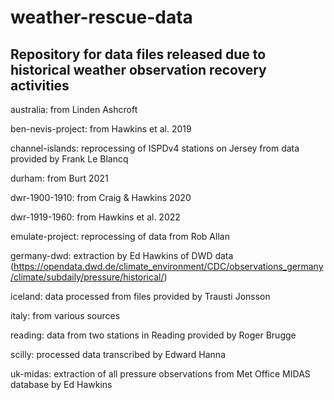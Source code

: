 # weather-rescue-data

## Repository for data files released due to historical weather observation recovery activities

australia: from Linden Ashcroft

ben-nevis-project: from Hawkins et al. 2019

channel-islands: reprocessing of ISPDv4 stations on Jersey from data provided by Frank Le Blancq

durham: from Burt 2021

dwr-1900-1910: from Craig & Hawkins 2020

dwr-1919-1960: from Hawkins et al. 2022

emulate-project: reprocessing of data from Rob Allan

germany-dwd: extraction by Ed Hawkins of DWD data (https://opendata.dwd.de/climate_environment/CDC/observations_germany/climate/subdaily/pressure/historical/)

iceland: data processed from files provided by Trausti Jonsson

italy: from various sources

reading: data from two stations in Reading provided by Roger Brugge

scilly: processed data transcribed by Edward Hanna

uk-midas: extraction of all pressure observations from Met Office MIDAS database by Ed Hawkins
